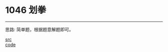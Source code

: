 # 1046 划拳

---

思路:
简单题，根据题意解题即可。

[src](https://pintia.cn/problem-sets/994805260223102976/problems/994805277847568384) <br>
[code](code/1046.c) <br>
